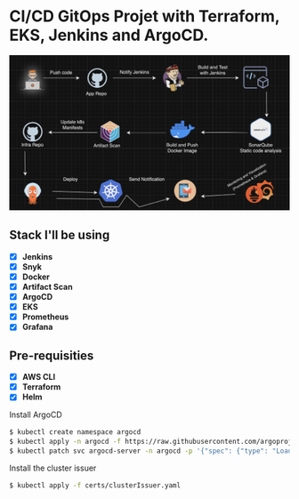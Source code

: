# CI/CD GitOps Projet with Terraform, EKS, Jenkins and ArgoCD.

![](images/e2e-project.png)

## Stack I'll be using

- [x] **Jenkins**
- [x] **Snyk**
- [x] **Docker**
- [x] **Artifact Scan**
- [x] **ArgoCD**
- [x] **EKS**
- [x] **Prometheus**
- [x] **Grafana**

## Pre-requisities

- [x] **AWS CLI**
- [x] **Terraform**
- [x] **Helm**

Install ArgoCD

```bash
$ kubectl create namespace argocd
$ kubectl apply -n argocd -f https://raw.githubusercontent.com/argoproj/argo-cd/stable/manifests/install.yaml
$ kubectl patch svc argocd-server -n argocd -p '{"spec": {"type": "LoadBalancer"}}' # This is optional
```

Install the cluster issuer

```bash
$ kubectl apply -f certs/clusterIssuer.yaml
```
